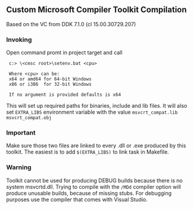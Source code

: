 Custom Microsoft Compiler Toolkit Compilation
---------------------------------------------

Based on the VC from DDK 7.1.0 (cl 15.00.30729.207)

### Invoking

Open command promt in project target and call

     c:> \<cmsc root>\setenv.bat <cpu>

     Where <cpu> can be:
     x64 or amd64 for 64-bit Windows
     x86 or i386  for 32-bit Windows

     If no argument is provided defaults is x64

This will set up required paths for binaries, include and
lib files.
It will also set `EXTRA_LIBS` environment variable
with the value `msvcrt_compat.lib msvcrt_compat.obj`

### Important

Make sure those two files are linked to every .dll
or .exe produced by this toolkit. The easiest is to add
`$(EXTRA_LIBS)` to link task in Makefile.

### Warning

Toolkit cannot be used for producing DEBUG builds
because there is no system msvcrtd.dll.
Trying to compile with the `/MDd` compiler option
will produce unusable builds, because of missing stubs.
For debugging purposes use the compiler that comes with Visual Studio.
